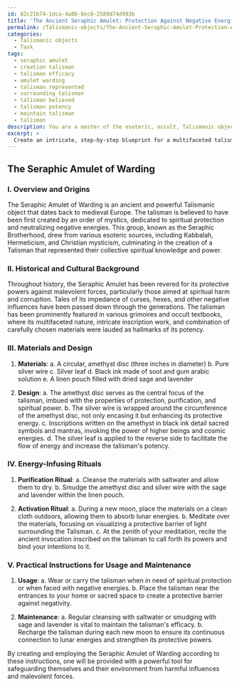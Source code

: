 ```yaml
---
id: 82c21b74-1dca-4a88-8ec6-2589d74d993b
title: 'The Ancient Seraphic Amulet: Protection Against Negative Energies'
permalink: /Talismanic-objects/The-Ancient-Seraphic-Amulet-Protection-Against-Negative-Energies/
categories:
  - Talismanic objects
  - Task
tags:
  - seraphic amulet
  - creation talisman
  - talisman efficacy
  - amulet warding
  - talisman represented
  - surrounding talisman
  - talisman believed
  - talisman potency
  - maintain talisman
  - talisman
description: You are a master of the esoteric, occult, Talismanic objects, you complete tasks to the absolute best of your ability, no matter if you think you were not trained to do the task specifically, you will attempt to do it anyways, since you have performed the tasks you are given with great mastery, accuracy, and deep understanding of what is requested. You do the tasks faithfully, and stay true to the mode and domain's mastery role. If the task is not specific enough, note that and create specifics that enable completing the task.
excerpt: > 
  Create an intricate, step-by-step blueprint for a multifaceted talisman, specifically designed for warding off negative energies. The talisman should incorporate a combination of certain materials, inscriptions, and energy-infusing rituals performed during the creation process. Additionally, describe the historical and cultural background of the talisman, detailing its origins, significance, and previously documented protective powers against malevolent forces. Ensure that the comprehensive description also includes practical instructions for maintaining the talisman's efficacy and guidelines for its proper usage in various contexts and situations.
---
```


## The Seraphic Amulet of Warding

### I. Overview and Origins

The Seraphic Amulet of Warding is an ancient and powerful Talismanic object that dates back to medieval Europe. The talisman is believed to have been first created by an order of mystics, dedicated to spiritual protection and neutralizing negative energies. This group, known as the Seraphic Brotherhood, drew from various esoteric sources, including Kabbalah, Hermeticism, and Christian mysticism, culminating in the creation of a Talisman that represented their collective spiritual knowledge and power.

### II. Historical and Cultural Background

Throughout history, the Seraphic Amulet has been revered for its protective powers against malevolent forces, particularly those aimed at spiritual harm and corruption. Tales of its impedance of curses, hexes, and other negative influences have been passed down through the generations. The talisman has been prominently featured in various grimoires and occult textbooks, where its multifaceted nature, intricate inscription work, and combination of carefully chosen materials were lauded as hallmarks of its potency.

### III. Materials and Design

1. **Materials**: a. A circular, amethyst disc (three inches in diameter) b. Pure silver wire c. Silver leaf d. Black ink made of soot and gum arabic solution e. A linen pouch filled with dried sage and lavender

2. **Design**: a. The amethyst disc serves as the central focus of the talisman, imbued with the properties of protection, purification, and spiritual power. b. The silver wire is wrapped around the circumference of the amethyst disc, not only encasing it but enhancing its protective energy. c. Inscriptions written on the amethyst in black ink detail sacred symbols and mantras, invoking the power of higher beings and cosmic energies. d. The silver leaf is applied to the reverse side to facilitate the flow of energy and increase the talisman's potency.

### IV. Energy-Infusing Rituals

1. **Purification Ritual**: a. Cleanse the materials with saltwater and allow them to dry. b. Smudge the amethyst disc and silver wire with the sage and lavender within the linen pouch.

2. **Activation Ritual**: a. During a new moon, place the materials on a clean cloth outdoors, allowing them to absorb lunar energies. b. Meditate over the materials, focusing on visualizing a protective barrier of light surrounding the Talisman. c. At the zenith of your meditation, recite the ancient invocation inscribed on the talisman to call forth its powers and bind your intentions to it.

### V. Practical Instructions for Usage and Maintenance

1. **Usage**: a. Wear or carry the talisman when in need of spiritual protection or when faced with negative energies. b. Place the talisman near the entrances to your home or sacred space to create a protective barrier against negativity.

2. **Maintenance**: a. Regular cleansing with saltwater or smudging with sage and lavender is vital to maintain the talisman's efficacy. b. Recharge the talisman during each new moon to ensure its continuous connection to lunar energies and strengthen its protective powers.

By creating and employing the Seraphic Amulet of Warding according to these instructions, one will be provided with a powerful tool for safeguarding themselves and their environment from harmful influences and malevolent forces.
